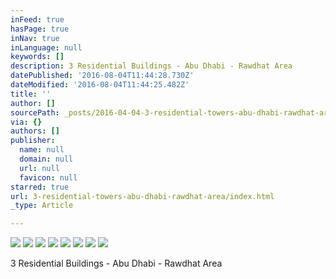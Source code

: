 ```yaml
---
inFeed: true
hasPage: true
inNav: true
inLanguage: null
keywords: []
description: 3 Residential Buildings - Abu Dhabi - Rawdhat Area
datePublished: '2016-08-04T11:44:28.730Z'
dateModified: '2016-08-04T11:44:25.482Z'
title: ''
author: []
sourcePath: _posts/2016-04-04-3-residential-towers-abu-dhabi-rawdhat-area.md
via: {}
authors: []
publisher:
  name: null
  domain: null
  url: null
  favicon: null
starred: true
url: 3-residential-towers-abu-dhabi-rawdhat-area/index.html
_type: Article

---
```

![](https://the-grid-user-content.s3-us-west-2.amazonaws.com/1d6ef53a-5364-41e0-a717-d6b8d94bf644.jpg)
![](https://the-grid-user-content.s3-us-west-2.amazonaws.com/35f6fbb0-b980-4b4e-a895-40f191239d29.jpg)
![](https://the-grid-user-content.s3-us-west-2.amazonaws.com/449980d0-9264-49e2-897d-55fdf2f6fa74.jpg)
![](https://the-grid-user-content.s3-us-west-2.amazonaws.com/21a4b7c1-3115-4ab8-a382-92d09f336842.jpg)
![](https://the-grid-user-content.s3-us-west-2.amazonaws.com/a815a4d3-13ec-4e63-abb7-a0cc81cea4f5.jpg)
![](https://the-grid-user-content.s3-us-west-2.amazonaws.com/ef48e054-76c2-4b07-a091-4cc094a86efa.jpg)
![](https://the-grid-user-content.s3-us-west-2.amazonaws.com/8a522dbc-4a5c-4b7c-a871-50ee8a36e74e.jpg)
![](https://the-grid-user-content.s3-us-west-2.amazonaws.com/3f5dc87a-906e-4331-b2e8-524d0633bc89.jpg)

3 Residential Buildings - Abu Dhabi - Rawdhat Area